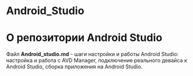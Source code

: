 # Android_Studio
О репозитории Android Studio
======
Файл **Android_studio.md** - шаги настройки и работы Android Studio: настройка и работа с AVD Manager, подключение реального девайса к Android Studio, сборка приложения на Android Studio.
